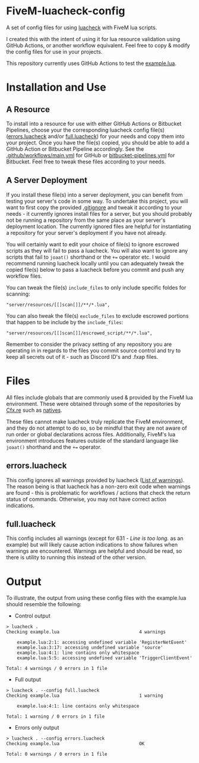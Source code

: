 # FiveM-luacheck-config
A set of config files for using [luacheck](https://github.com/mpeterv/luacheck) with FiveM lua scripts.

I created this with the intent of using it for lua resource validation using GitHub Actions, or another workflow equivalent. Feel free to copy & modify the config files for use in your projects.

This repository currently uses GitHub Actions to test the [example.lua](example.lua).

# Installation and Use
## A Resource
To install into a resource for use with either GitHub Actions or Bitbucket Pipelines, choose your the corresponding luacheck config file(s) ([errors.luacheck](errors.luacheck) and/or [full.luacheck](full.luacheck)) for your needs and copy them into your project. Once you have the file(s) copied, you should be able to add a GitHub Action or Bitbucket Pipeline accordingly. See the [.github/workflows/main.yml](.github/workflows/main.yml) for GitHub or [bitbucket-pipelines.yml](bitbucket-pipelines.yml) for Bitbucket. Feel free to tweak these files according to your needs.

## A Server Deployment
If you install these file(s) into a server deployment, you can benefit from testing your server's code in some way. To undertake this project, you will want to first copy the provided [.gitignore](.gitignore) and tweak it according to your needs - it currently ignores install files for a server, but you should probably not be running a repository from the same place as your server's deployment location. The currently ignored files are helpful for instantiating a repository for your server's deployment if you have not already.

You will certainly want to edit your choice of file(s) to ignore escrowed scripts as they will fail to pass a luacheck. You will also want to ignore any scripts that fail to `joaat()` shorthand or the `+=` operator etc. I would recommend running luacheck locally until you can adequately tweak the copied file(s) below to pass a luacheck before you commit and push any workflow files.

You can tweak the file(s) `include_files` to only include specific foldes for scanning:
```
"server/resources/[[]scan[]]/**/*.lua",
```

You can also tweak the file(s) `exclude_files` to exclude escrowed portions that happen to be include by the `include_files`:
```
"server/resources/[[]scan[]]/escrowed_script/**/*.lua",
```

Remember to consider the privacy setting of any repository you are operating in in regards to the files you commit source control and try to keep all secrets out of it - such as Discord ID's and .fxap files.

# Files
All files include globals that are commonly used & provided by the FiveM lua environment. These were obtained through some of the repositories by [Cfx.re](https://github.com/citizenfx) such as [natives](https://github.com/citizenfx/natives/).

These files cannot make luacheck truly replicate the FiveM environment, and they do not attempt to do so, so be mindful that they are not aware of run order or global declarations across files. Additionally, FiveM's lua environment introduces features outside of the standard language like `joaat()` shorthand and the `+=` operator.

## errors.luacheck
This config ignores all warnings provided by luacheck ([List of warnings](https://luacheck.readthedocs.io/en/stable/warnings.html)). The reason being is that luacheck has a non-zero exit code when warnings are found - this is problematic for workflows / actions that check the return status of commands. Otherwise, you may not have correct action indications.

## full.luacheck
This config includes all warnings (except for 631 - *Line is too long.* as an example) but will likely cause action indications to show failures when warnings are encountered. Warnings are helpful and should be read, so there is utility to running this instead of the other version.

# Output
To illustrate, the output from using these config files with the example.lua should resemble the following:

- Control output
```
> luacheck .
Checking example.lua                              4 warnings

    example.lua:2:1: accessing undefined variable 'RegisterNetEvent'
    example.lua:3:17: accessing undefined variable 'source'
    example.lua:4:1: line contains only whitespace
    example.lua:5:5: accessing undefined variable 'TriggerClientEvent'

Total: 4 warnings / 0 errors in 1 file
```

- Full output
```
> luacheck . --config full.luacheck
Checking example.lua                              1 warning

    example.lua:4:1: line contains only whitespace

Total: 1 warning / 0 errors in 1 file
```

- Errors only output
```
> luacheck . --config errors.luacheck
Checking example.lua                              OK

Total: 0 warnings / 0 errors in 1 file
```
